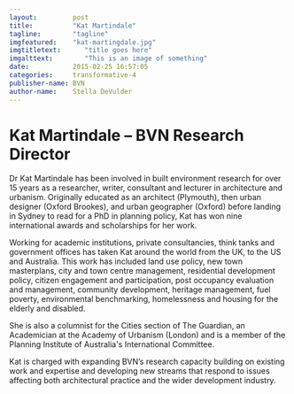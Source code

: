 ```yaml
---
layout:         post
title:          "Kat Martindale"
tagline:        "tagline"
imgfeatured:    "kat-martingdale.jpg"
imgtitletext:      "title goes here"
imgalttext:        "This is an image of something"
date:           2015-02-25 16:57:05
categories:     transformative-4
publisher-name: BVN
author-name:    Stella DeVulder
---
```


# Kat Martindale – BVN Research Director #

Dr Kat Martindale has been involved in built environment research for over 15 years as a researcher, writer, consultant and lecturer in architecture and urbanism. Originally educated as an architect (Plymouth), then urban designer (Oxford Brookes), and urban geographer (Oxford) before landing in Sydney to read for a PhD in planning policy, Kat has won nine international awards and scholarships for her work.

Working for academic institutions, private consultancies, think tanks and government offices has taken Kat around the world from the UK, to the US and Australia. This work has included land use policy, new town masterplans, city and town centre management, residential development policy, citizen engagement and participation, post occupancy evaluation and management, community development, heritage management, fuel poverty, environmental benchmarking, homelessness and housing for the elderly and disabled.

She is also a columnist for the Cities section of The Guardian, an Academician at the Academy of Urbanism (London) and is a member of the Planning Institute of Australia's International Committee.

Kat is charged with expanding BVN’s research capacity building on existing work and expertise and developing new streams that respond to issues affecting both architectural practice and the wider development industry.

